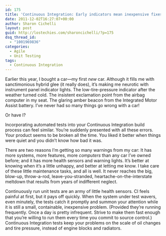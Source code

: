 ```yaml
---
id: 175
title: 'Continuous Integration: Early indicators mean inexpensive fixes'
date: 2011-12-02T16:27:07+00:00
author: Sharon Cichelli
layout: post
guid: http://lostechies.com/sharoncichelli/?p=175
dsq_thread_id:
  - "1001969836"
categories:
  - Agile
  - Unit Testing
tags:
  - Continuous Integration
---
```

Earlier this year, I bought a car&mdash;my first _new_ car. Although it fills me with sanctimonious hybrid glee (it really does), it&#8217;s making me neurotic with instrument panel indicator lights. The low-tire-pressure indicator after the weather turned cold. The insistent exclamation point from the airbag computer in my seat. The glaring amber beacon from the Integrated Motor Assist battery. I&#8217;ve never had so many things go wrong with a car!

Or have I?

Incorporating automated tests into your Continuous Integration build process can feel similar. You&#8217;re suddenly presented with all these errors. Your product seems to be broken all the time. You liked it better when things were quiet and you didn&#8217;t know how bad it was.

There are two reasons I&#8217;m getting so many warnings from my car: It has more systems, more features, more _computers_ than any car I&#8217;ve owned before; and it has more health sensors and warning lights. It&#8217;s better at knowing when it&#8217;s a little unhappy, and better at letting me know. I take care of these little maintenance tasks, and all is well. It never reaches the big, blow-up, throw-a-rod, leave-you-stranded, heartache-on-the-interstate meltdown that results from years of indifferent neglect.

Continuously run unit tests are an army of little health sensors. CI feels painful at first, but it pays off quickly. When the system under test wavers, even minutely, the tests catch it promptly and summon your attention while it is still a small, containable, inexpensive problem. (Provided they&#8217;re running frequently. Once a day is pretty infrequent. Strive to make them fast enough that you&#8217;re willing to run them every time you commit to source control.) Continuous Integration tests keep your problems on the scale of oil changes and tire pressure, instead of engine blocks and radiators.